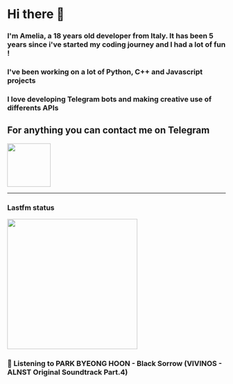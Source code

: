 # Hi there 👋
### I'm Amelia, a 18 years old developer from Italy. It has been 5 years since i've started my coding journey and I had a lot of fun !
### I've been working on a lot of Python, C++ and Javascript projects
### I love developing Telegram bots and making creative use of differents APIs


## For anything you can contact me on Telegram 
[<img src="https://upload.wikimedia.org/wikipedia/commons/thumb/8/83/Telegram_2019_Logo.svg/800px-Telegram_2019_Logo.svg.png" height=100px>](https://t.me/lmpostor_syndrome)

<!-- lastfm status starts -->
<div>
    		      <hr>
    		      <h3>Lastfm status</h3>
	              <img width="300" height="300" src="https://lastfm.freetls.fastly.net/i/u/300x300/a484d4c3d3f7f7fb8eb4abcb85fe62c9.jpg" >
		              <h3> 🎵 Listening to PARK BYEONG HOON - Black Sorrow (VIVINOS - ALNST Original Soundtrack Part.4)</h3>
    </div> 
<!-- lastfm status ends -->
